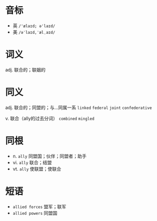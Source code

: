 # 音标

- 英 `/'ælaɪd; ə'laɪd/`
- 美 `/əˈlaɪd,ˈælˌaɪd/`

# 词义

adj. 联合的；联姻的


# 同义

adj. 联合的；同盟的；与…同属一系
`linked` `federal` `joint` `confederative`

v. 联合（ally的过去分词）
`combined` `mingled`

# 同根

- n. `ally` 同盟国；伙伴；同盟者；助手
- vi. `ally` 联合；结盟
- vt. `ally` 使联盟；使联合

# 短语

- `allied forces` 盟军；联军
- `allied powers` 同盟国

